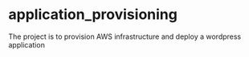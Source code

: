 # application_provisioning
The project is to provision AWS infrastructure and deploy a wordpress application

